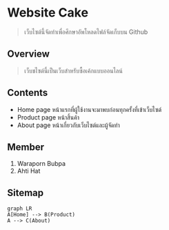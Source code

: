 # Website Cake
> เว็บไซต์นี้จัดทำเพื่อศึกษาอัพโหลดไฟล์จัดเก็บบน Github

## Overview
> เว็บชไซต์นี้เป็นเว็บสำหรับซื้อเค้กแบบออนไลน์

## Contents
- Home page
หน้าแรกที่ผู้ใช้งานจะมาพบก่อนทุกครั้งที่เข้าเว็บไซต์
- Product page
หน้าสิ้นค้า
- About page
หน้าเกี่ยวกับเว็บไซต์และผู้จัดทำ

## Member
1. Waraporn Bubpa
2. Ahti Hat

## Sitemap
```mermaid
graph LR
A[Home] --> B(Product)
A --> C(About)
```
